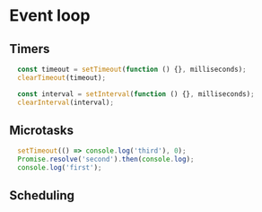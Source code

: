   # Event loop

## Timers

```javascript
  const timeout = setTimeout(function () {}, milliseconds);
  clearTimeout(timeout);

  const interval = setInterval(function () {}, milliseconds);
  clearInterval(interval);

```

## Microtasks

```javascript
  setTimeout(() => console.log('third'), 0);
  Promise.resolve('second').then(console.log);
  console.log('first');
```

## Scheduling
